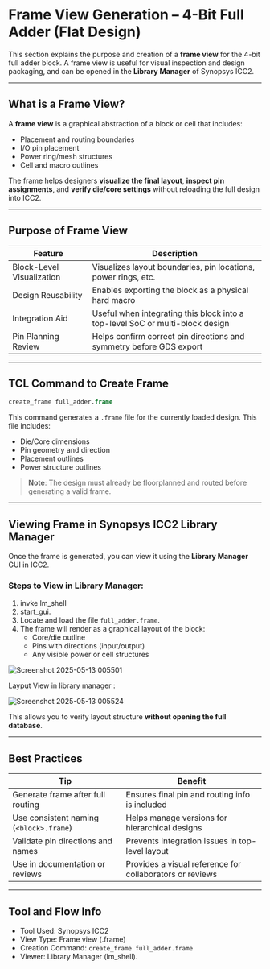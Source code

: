 
# Frame View Generation – 4-Bit Full Adder (Flat Design)

This section explains the purpose and creation of a **frame view** for the 4-bit full adder block. A frame view is useful for visual inspection and design packaging, and can be opened in the **Library Manager** of Synopsys ICC2.

---

## What is a Frame View?

A **frame view** is a graphical abstraction of a block or cell that includes:

- Placement and routing boundaries
- I/O pin placement
- Power ring/mesh structures
- Cell and macro outlines

The frame helps designers **visualize the final layout**, **inspect pin assignments**, and **verify die/core settings** without reloading the full design into ICC2.

---

## Purpose of Frame View

| Feature               | Description                                                                 |
|-----------------------|-----------------------------------------------------------------------------|
| Block-Level Visualization | Visualizes layout boundaries, pin locations, power rings, etc.           |
| Design Reusability    | Enables exporting the block as a physical hard macro                        |
| Integration Aid       | Useful when integrating this block into a top-level SoC or multi-block design |
| Pin Planning Review   | Helps confirm correct pin directions and symmetry before GDS export        |

---

## TCL Command to Create Frame

```tcl
create_frame full_adder.frame
```

This command generates a `.frame` file for the currently loaded design. This file includes:

- Die/Core dimensions
- Pin geometry and direction
- Placement outlines
- Power structure outlines

> **Note**: The design must already be floorplanned and routed before generating a valid frame.

---

## Viewing Frame in Synopsys ICC2 Library Manager

Once the frame is generated, you can view it using the **Library Manager** GUI in ICC2.

### Steps to View in Library Manager:

1. invke lm_shell
2. start_gui.
3. Locate and load the file `full_adder.frame`.
4. The frame will render as a graphical layout of the block:
   - Core/die outline
   - Pins with directions (input/output)
   - Any visible power or cell structures

![Screenshot 2025-05-13 005501](https://github.com/user-attachments/assets/96f91502-d2f0-4322-8fd4-c3f4ee5b73a1)

Layput View in library manager : 

![Screenshot 2025-05-13 005524](https://github.com/user-attachments/assets/fa0cf545-de69-4215-a26f-34e148856dd4)

This allows you to verify layout structure **without opening the full database**.

---

## Best Practices

| Tip                                   | Benefit                                                        |
|--------------------------------------|----------------------------------------------------------------|
| Generate frame after full routing    | Ensures final pin and routing info is included                 |
| Use consistent naming (`<block>.frame`) | Helps manage versions for hierarchical designs                |
| Validate pin directions and names    | Prevents integration issues in top-level layout                |
| Use in documentation or reviews      | Provides a visual reference for collaborators or reviews       |

---

## Tool and Flow Info

- Tool Used: Synopsys ICC2
- View Type: Frame view (.frame)
- Creation Command: `create_frame full_adder.frame`
- Viewer: Library Manager (lm_shell).
